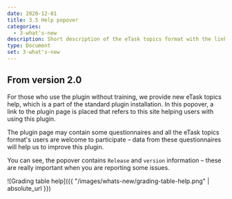 ```yaml
---
date: 2020-12-01
title: 3.5 Help popover
categories:
  - 3-what's-new
description: Short description of the eTask topics format with the link to the plugin page.
type: Document
set: 3-what's-new
---
```


## From version 2.0

For those who use the plugin without training, we provide new eTask topics help, which is a part of the standard plugin
installation. In this popover, a link to the plugin page is placed that refers to this site helping users with using this plugin.

The plugin page may contain some questionnaires and all the eTask topics format's users are welcome to participate – data from
these questionnaires will help us to improve this plugin.

You can see, the popover contains `Release` and `version` information – these are really important when you are reporting some
issues.

![Grading table help]({{ "/images/whats-new/grading-table-help.png" | absolute_url }})

